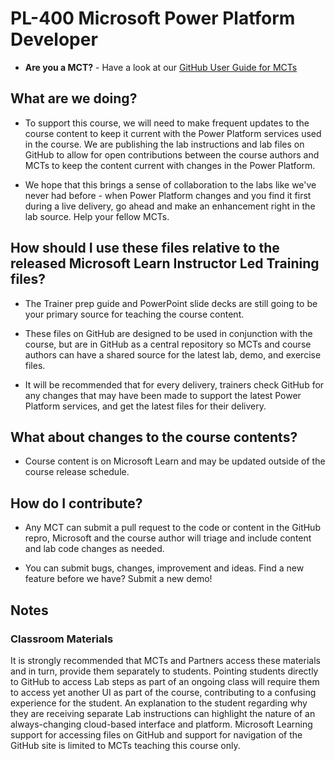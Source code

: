 # PL-400 Microsoft Power Platform Developer

- **Are you a MCT?** - Have a look at our [GitHub User Guide for MCTs](https://microsoftlearning.github.io/MCT-User-Guide/)

## What are we doing?

- To support this course, we will need to make frequent updates to the course content to keep it current with the Power Platform services used in the course.  We are publishing the lab instructions and lab files on GitHub to allow for open contributions between the course authors and MCTs to keep the content current with changes in the Power Platform.

- We hope that this brings a sense of collaboration to the labs like we've never had before - when Power Platform changes and you find it first during a live delivery, go ahead and make an enhancement right in the lab source. Help your fellow MCTs.

## How should I use these files relative to the released Microsoft Learn Instructor Led Training files?

- The Trainer prep guide and PowerPoint slide decks are still going to be your primary source for teaching the course content.

- These files on GitHub are designed to be used in conjunction with the course, but are in GitHub as a central repository so MCTs and course authors can have a shared source for the latest lab, demo, and exercise files.

- It will be recommended that for every delivery, trainers check GitHub for any changes that may have been made to support the latest Power Platform services, and get the latest files for their delivery.

## What about changes to the course contents?

- Course content is on Microsoft Learn and may be updated outside of the course release schedule.

## How do I contribute?

- Any MCT can submit a pull request to the code or content in the GitHub repro, Microsoft and the course author will triage and include content and lab code changes as needed.

- You can submit bugs, changes, improvement and ideas. Find a new feature before we have? Submit a new demo!

## Notes

### Classroom Materials

It is strongly recommended that MCTs and Partners access these materials and in turn, provide them separately to students.  Pointing students directly to GitHub to access Lab steps as part of an ongoing class will require them to access yet another UI as part of the course, contributing to a confusing experience for the student. An explanation to the student regarding why they are receiving separate Lab instructions can highlight the nature of an always-changing cloud-based interface and platform. Microsoft Learning support for accessing files on GitHub and support for navigation of the GitHub site is limited to MCTs teaching this course only.
